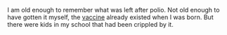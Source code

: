 I am old enough to remember what was left after polio. Not old enough to have gotten it myself, the <a href="https://en.wikipedia.org/wiki/Polio_vaccine">vaccine</a> already existed when I was born. But there were kids in my school that had been crippled by it.
